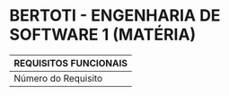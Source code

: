 # BERTOTI - ENGENHARIA DE SOFTWARE 1 (MATÉRIA)

|     REQUISITOS FUNCIONAIS     |
|-------------------------------|
|Número do Requisito | Requisito|


